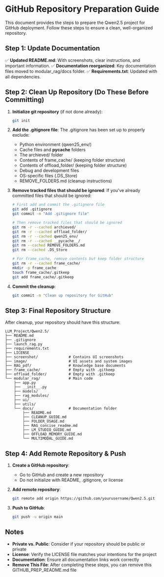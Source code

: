 # GitHub Repository Preparation Guide

This document provides the steps to prepare the Qwen2.5 project for GitHub deployment. Follow these steps to ensure a clean, well-organized repository.

## Step 1: Update Documentation

✅ **Updated README.md**: With screenshots, clear instructions, and important information.
✅ **Documentation reorganized**: Key documentation files moved to modular_rag/docs folder.
✅ **Requirements.txt**: Updated with all dependencies.

## Step 2: Clean Up Repository (Do These Before Committing)

1. **Initialize git repository** (if not done already):
   ```bash
   git init
   ```

2. **Add the .gitignore file**:
   The .gitignore has been set up to properly exclude:
   - Python environment (qwen25_env/)
   - Cache files and __pycache__ folders
   - The archieved/ folder
   - Contents of frame_cache/ (keeping folder structure)
   - Contents of offload_folder/ (keeping folder structure)
   - Debug and development files
   - OS-specific files (.DS_Store)
   - REMOVE_FOLDERS.md (cleanup instructions)

3. **Remove tracked files that should be ignored**:
   If you've already committed files that should be ignored:
   ```bash
   # First add and commit the .gitignore file
   git add .gitignore
   git commit -m "Add .gitignore file"
   
   # Then remove tracked files that should be ignored
   git rm -r --cached archieved/
   git rm -r --cached offload_folder/
   git rm -r --cached qwen25_env/
   git rm -r --cached __pycache__/
   git rm --cached REMOVE_FOLDERS.md
   git rm --cached .DS_Store
   
   # For frame_cache, remove contents but keep folder structure
   git rm -r --cached frame_cache/
   mkdir -p frame_cache
   touch frame_cache/.gitkeep
   git add frame_cache/.gitkeep
   ```

4. **Commit the cleanup**:
   ```bash
   git commit -m "Clean up repository for GitHub"
   ```

## Step 3: Final Repository Structure

After cleanup, your repository should have this structure:
```
LLM_Project/Qwen2.5/
├── README.md
├── .gitignore
├── launch_rag.py
├── requirements.txt
├── LICENSE
├── screenshot/              # Contains UI screenshots
├── image/                   # UI assets and system images
├── RAG_pdf/                 # Knowledge base documents
├── frame_cache/             # Empty with .gitkeep
├── offload_folder/          # Empty with .gitkeep
└── modular_rag/             # Main code
    ├── app.py
    ├── __init__.py
    ├── models/
    ├── rag_modules/
    ├── ui/
    ├── utils/
    └── docs/                # Documentation folder
        ├── README.md
        ├── CLEANUP_GUIDE.md
        ├── FOLDER_USAGE.md
        ├── RAG_concise_readme.md
        ├── LM_STUDIO_GUIDE.md
        ├── OFFLOAD_MEMORY_GUIDE.md
        └── MULTIMODAL_GUIDE.md
```

## Step 4: Add Remote Repository & Push

1. **Create a GitHub repository**:
   - Go to GitHub and create a new repository
   - Do not initialize with README, .gitignore, or license

2. **Add remote repository**:
   ```bash
   git remote add origin https://github.com/yourusername/Qwen2.5.git
   ```

3. **Push to GitHub**:
   ```bash
   git push -u origin main
   ```

## Notes

- **Private vs. Public**: Consider if your repository should be public or private
- **License**: Verify the LICENSE file matches your intentions for the project
- **Documentation**: Ensure all documentation links work correctly
- **Remove This File**: After completing these steps, you can remove this GITHUB_PREP_README.md file
